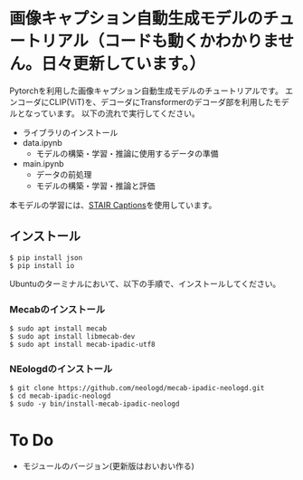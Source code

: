# 画像キャプション自動生成モデルのチュートリアル（コードも動くかわかりません。日々更新しています。）
Pytorchを利用した画像キャプション自動生成モデルのチュートリアルです。
エンコーダにCLIP(ViT)を、デコーダにTransformerのデコーダ部を利用したモデルとなっています。
以下の流れで実行してください。

* ライブラリのインストール
* data.ipynb
  * モデルの構築・学習・推論に使用するデータの準備
* main.ipynb
  * データの前処理
  * モデルの構築・学習・推論と評価

本モデルの学習には、[STAIR Captions](https://github.com/STAIR-Lab-CIT/STAIR-captions)を使用しています。

## インストール
```
$ pip install json
$ pip install io
```
Ubuntuのターミナルにおいて、以下の手順で、インストールしてください。

### Mecabのインストール
```
$ sudo apt install mecab
$ sudo apt install libmecab-dev
$ sudo apt install mecab-ipadic-utf8
```
### NEologdのインストール
```
$ git clone https://github.com/neologd/mecab-ipadic-neologd.git
$ cd mecab-ipadic-neologd
$ sudo -y bin/install-mecab-ipadic-neologd
```
# To Do
* モジュールのバージョン(更新版はおいおい作る)
